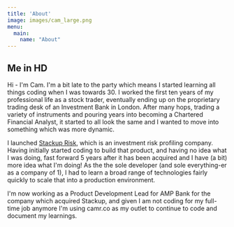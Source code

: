 ```yaml
---
title: 'About'
image: images/cam_large.png
menu:
  main:
    name: "About"
---
```


## Me in HD

Hi - I'm Cam.  I'm a bit late to the party which means I started learning all things coding when I was towards 30.  I worked the first ten years of my professional life
as a stock trader, eventually ending up on the proprietary trading desk of an Investment Bank in London.  After many hops, trading a variety of instruments and pouring years into becoming a Chartered Financial Analyst, it
started to all look the same and I wanted to move into something which was more dynamic.  

I launched [Stackup Risk](https://www.stackup.io), which is an investment risk profiling company.  Having initially started coding to build that product, and having no idea what I was doing,
fast forward 5 years after it has been acquired and I have (a bit) more idea what I'm doing!  As the the sole developer (and sole everything-er as a company of 1), I had to learn a broad range of technologies fairly quickly to scale that into a production environment.

I'm now working as a Product Development Lead for AMP Bank for the company which acquired Stackup, and given I am not coding for my full-time job anymore I'm using camr.co as my outlet to continue to code and document my learnings.

